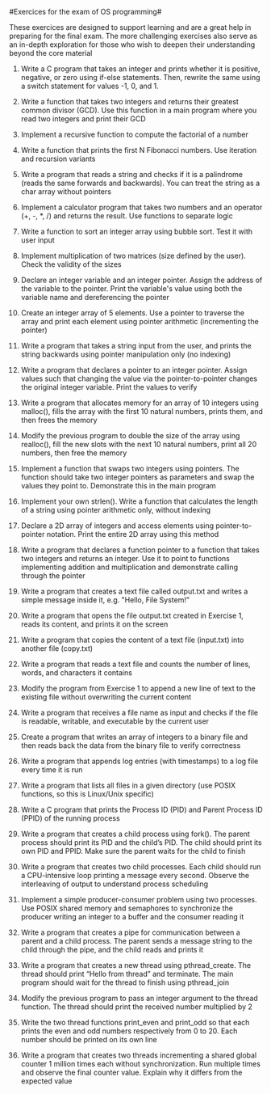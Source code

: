 #Exercices for the exam of OS programming#

These exercices are designed to support learning and are a great help in preparing for the final exam. The more challenging exercises also serve as an in-depth exploration for those who wish to deepen their understanding beyond the core material

1. Write a C program that takes an integer and prints whether it is positive, negative, or zero using if-else statements. Then, rewrite the same using a switch statement for values -1, 0, and 1.
2. Write a function that takes two integers and returns their greatest common
divisor (GCD). Use this function in a main program where you read two integers and print their GCD
3. Implement a recursive function to compute the factorial of a number 
4. Write a function that prints the first N Fibonacci numbers. Use iteration and recursion variants
5. Write a program that reads a string and checks if it is a palindrome (reads the same forwards and backwards). You can treat the string as a char array without pointers
6. Implement a calculator program that takes two numbers and an operator (+, -, *, /) and returns the result. Use functions to separate logic
7. Write a function to sort an integer array using bubble sort. Test it with user input 
8. Implement multiplication of two matrices (size defined by the user). Check the validity of the sizes
9. Declare an integer variable and an integer pointer. Assign the address of the variable to the pointer. Print the variable's value using both the variable name and dereferencing the pointer
10. Create an integer array of 5 elements. Use a pointer to traverse the array and print each  element using pointer arithmetic (incrementing the pointer) 
11. Write a program that takes a string input from the user, and prints the string backwards using pointer manipulation only (no indexing)
12. Write a program that declares a pointer to an integer pointer. Assign values such that changing the value via the pointer-to-pointer changes the original integer variable. Print the values to verify
13. Write a program that allocates memory for an array of 10 integers using malloc(), fills the array with the first 10 natural numbers, prints them, and then frees the memory
14. Modify the previous program to double the size of the array using realloc(), fill the new slots with the next 10 natural numbers, print all 20 numbers, then free the memory
15. Implement a function that swaps two integers using pointers. The function should take two integer pointers as parameters and swap the values they point to. Demonstrate this in the main program
16. Implement your own strlen(). Write a function that calculates the length of a string using pointer arithmetic only, without indexing
17. Declare a 2D array of integers and access elements using pointer-to-pointer notation. Print the entire 2D array using this method
18. Write a program that declares a function pointer to a function that takes two integers and returns an integer. Use it to point to functions implementing addition and multiplication and demonstrate calling through the pointer
19. Write a program that creates a text file called output.txt and writes a simple message inside it, e.g. "Hello, File System!ˮ
20. Write a program that opens the file output.txt created in Exercise 1, reads its content, and prints it on the screen

21. Write a program that copies the content of a text file (input.txt) into another file (copy.txt)

22. Write a program that reads a text file and counts the number of lines, words, and characters it contains

23. Modify the program from Exercise 1 to append a new line of text to the existing file without overwriting the current content

24. Write a program that receives a file name as input and checks if the file is readable, writable, and executable by the current user

25. Create a program that writes an array of integers to a binary file and then reads back the data from the binary file to verify correctness

26. Write a program that appends log entries (with timestamps) to a log file every time it is run

27. Write a program that lists all files in a given directory (use POSIX functions, so this is Linux/Unix specific)

28. Write a C program that prints the Process ID (PID) and Parent Process ID (PPID) of the running process

29. Write a program that creates a child process using fork(). The parent process should print its PID and the childʼs PID. The child should print its own PID and PPID. Make sure the parent waits for the child to finish

30. Write a program that creates two child processes. Each child should run a CPU-intensive loop printing a message every second. Observe the interleaving of output to understand process scheduling

31. Implement a simple producer-consumer problem using two processes. Use POSIX shared memory and semaphores to synchronize the producer writing an integer to a buffer and the consumer reading it

32. Write a program that creates a pipe for communication between a parent and a child process. The parent sends a message string to the child through the pipe, and the child reads and prints it

33. Write a program that creates a new thread using pthread_create. The thread should print “Hello from threadˮ and terminate. The main program should wait for the thread to finish using pthread_join

34. Modify the previous program to pass an integer argument to the thread function. The thread should print the received number multiplied by 2

35. Write the two thread functions print_even and print_odd so that each prints the even and odd numbers respectively from 0 to 20. Each number should be printed on its own line

36. Write a program that creates two threads incrementing a shared global counter 1 million times each without synchronization. Run multiple times and observe the final counter value. Explain why it differs from the expected value